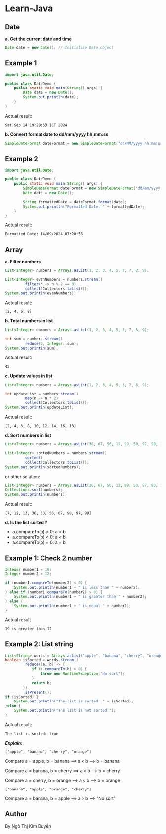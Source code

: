 # Learn-Java

## Date
**a. Get the current date and time**
```java
Date date = new Date(); // Initialize Date object
```
## Example 1
```java
import java.util.Date;

public class DateDemo {
    public static void main(String[] args) {
        Date date = new Date();
        System.out.println(date);
    }
}
```
Actual result:
```txt
Sat Sep 14 19:20:53 ICT 2024
```

**b. Convert format date to dd/mm/yyyy hh:mm:ss**
```java
SimpleDateFormat dateFormat = new SimpleDateFormat("dd/MM/yyyy hh:mm:ss");
```
## Example 2
```java
import java.util.Date;

public class DateDemo {
    public static void main(String[] args) {
        SimpleDateFormat dateFormat = new SimpleDateFormat("dd/mm/yyyy hh:mm:ss");
        Date date = new Date();

        String formattedDate = dateFormat.format(date);
        System.out.println("Formatted Date: " + formattedDate);
    }
}
```
Actual result:
```txt
Formatted Date: 14/09/2024 07:20:53
```

## Array

**a. Filter numbers**
```java
List<Integer> numbers = Arrays.asList(1, 2, 3, 4, 5, 6, 7, 8, 9);

List<Integer> evenNumbers = numbers.stream()
        .filter(n -> n % 2 == 0)
        .collect(Collectors.toList());
System.out.println(evenNumbers);
```
Actual result:

```
[2, 4, 6, 8]
```

**b. Total numbers in list**
```java
List<Integer> numbers = Arrays.asList(1, 2, 3, 4, 5, 6, 7, 8, 9);

int sum = numbers.stream()
        .reduce(0, Integer::sum);
System.out.println(sum);
```
Actual result:

```
45
```

**c. Update values in list**
```java
List<Integer> numbers = Arrays.asList(1, 2, 3, 4, 5, 6, 7, 8, 9);

int updateList = numbers.stream()
        .map(n -> n * 2)
        .collect(Collectors.toList());
System.out.println(updateList);
```
Actual result:

```
[2, 4, 6, 8, 10, 12, 14, 16, 18]
```

**d. Sort numbers in list**
```java
List<Integer> numbers = Arrays.asList(36, 67, 56, 12, 99, 50, 97, 90, 13, 7);

List<Integer> sortedNumbers = numbers.stream()
        .sorted()
        .collect(Collectors.toList());
System.out.println(sortedNumbers);
```
or other solution:

```java
List<Integer> numbers = Arrays.asList(36, 67, 56, 12, 99, 50, 97, 90, 13, 7);
Collections.sort(numbers);
System.out.println(numbers);
```
Actual result:

```
[7, 12, 13, 36, 50, 56, 67, 90, 97, 99]
```

**d. Is the list sorted ?**
- a.compareTo(b) > 0: a > b
- a.compareTo(b) < 0: a < b
- a.compareTo(b) = 0: a = b

## Example 1: Check 2 number

```java
Integer number1 = 19;
Integer number2 = 12;

if (number1.compareTo(number2) < 0) {
    System.out.println(number1 + " is less than " + number2);
} else if (number1.compareTo(number2) > 0) {
    System.out.println(number1 + " is greater than " + number2);
} else {
    System.out.println(number1 + " is equal " + number2);
}
```
Actual result
```
19 is greater than 12
```

## Example 2: List string
```java
List<String> words = Arrays.asList("apple", "banana", "cherry", "orange");
boolean isSorted = words.stream()
        .reduce((a, b) -> {
            if (a.compareTo(b) > 0) {
                throw new RuntimeException("No sort");
            }
            return b;
        })
        .isPresent();
if (isSorted) {
    System.out.println("The list is sorted: " + isSorted);
}else {
    System.out.println("The list is not sorted.");
}
```
Actual result:

```
The list is sorted: true
```
**_Explain:_**
```
["apple", "banana", "cherry", "orange"]
```

Compare a = apple, b = banana ==> a < b --> b = banana

Compare a = banana, b = cherry ==> a < b --> b = cherry

Compare a = cherry, b = orange ==> a < b --> b = orange

```
["banana", "apple", "orange", "cherry"]
```

Compare a = banana, b = apple ==> a > b --> "No sort"

## Author
By Ngô Thị Kim Duyên
